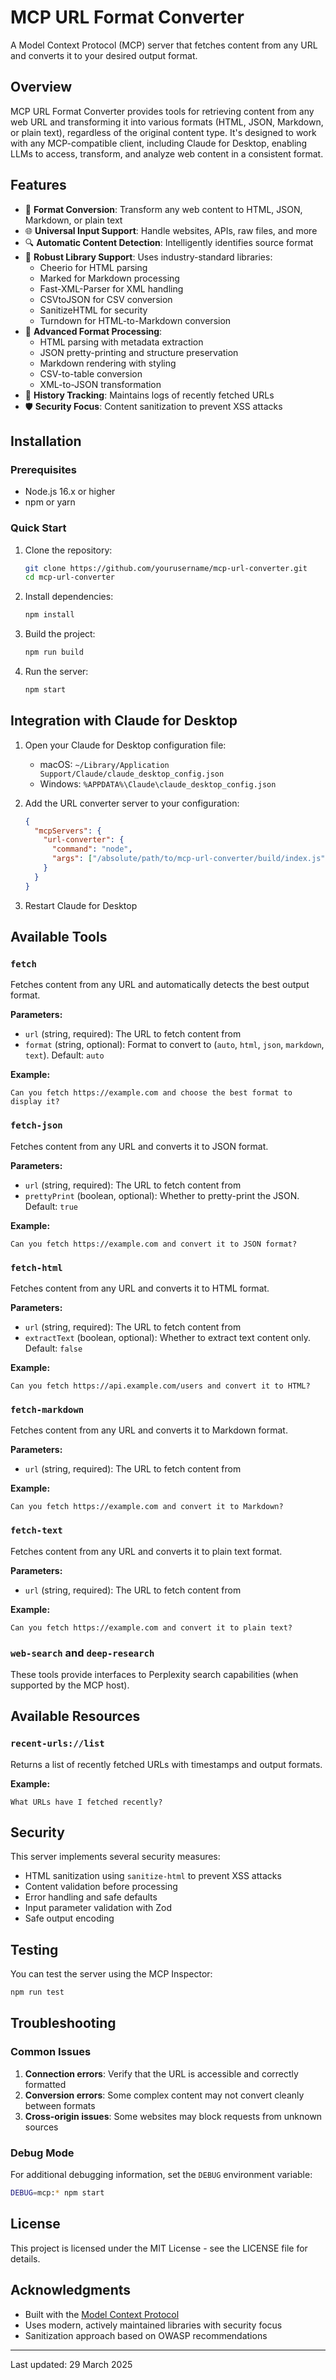 # MCP URL Format Converter

A Model Context Protocol (MCP) server that fetches content from any URL and converts it to your desired output format.

## Overview

MCP URL Format Converter provides tools for retrieving content from any web URL and transforming it into various formats (HTML, JSON, Markdown, or plain text), regardless of the original content type. It's designed to work with any MCP-compatible client, including Claude for Desktop, enabling LLMs to access, transform, and analyze web content in a consistent format.

## Features

- 🔄 **Format Conversion**: Transform any web content to HTML, JSON, Markdown, or plain text
- 🌐 **Universal Input Support**: Handle websites, APIs, raw files, and more
- 🔍 **Automatic Content Detection**: Intelligently identifies source format
- 🧰 **Robust Library Support**: Uses industry-standard libraries:
  - Cheerio for HTML parsing
  - Marked for Markdown processing
  - Fast-XML-Parser for XML handling
  - CSVtoJSON for CSV conversion
  - SanitizeHTML for security
  - Turndown for HTML-to-Markdown conversion
- 🔧 **Advanced Format Processing**:
  - HTML parsing with metadata extraction
  - JSON pretty-printing and structure preservation
  - Markdown rendering with styling
  - CSV-to-table conversion
  - XML-to-JSON transformation
- 📜 **History Tracking**: Maintains logs of recently fetched URLs
- 🛡️ **Security Focus**: Content sanitization to prevent XSS attacks

## Installation

### Prerequisites

- Node.js 16.x or higher
- npm or yarn

### Quick Start

1. Clone the repository:

   ```bash
   git clone https://github.com/yourusername/mcp-url-converter.git
   cd mcp-url-converter
   ```

2. Install dependencies:

   ```bash
   npm install
   ```

3. Build the project:

   ```bash
   npm run build
   ```

4. Run the server:
   ```bash
   npm start
   ```

## Integration with Claude for Desktop

1. Open your Claude for Desktop configuration file:

   - macOS: `~/Library/Application Support/Claude/claude_desktop_config.json`
   - Windows: `%APPDATA%\Claude\claude_desktop_config.json`

2. Add the URL converter server to your configuration:

   ```json
   {
     "mcpServers": {
       "url-converter": {
         "command": "node",
         "args": ["/absolute/path/to/mcp-url-converter/build/index.js"]
       }
     }
   }
   ```

3. Restart Claude for Desktop

## Available Tools

### `fetch`

Fetches content from any URL and automatically detects the best output format.

**Parameters:**

- `url` (string, required): The URL to fetch content from
- `format` (string, optional): Format to convert to (`auto`, `html`, `json`, `markdown`, `text`). Default: `auto`

**Example:**

```
Can you fetch https://example.com and choose the best format to display it?
```

### `fetch-json`

Fetches content from any URL and converts it to JSON format.

**Parameters:**

- `url` (string, required): The URL to fetch content from
- `prettyPrint` (boolean, optional): Whether to pretty-print the JSON. Default: `true`

**Example:**

```
Can you fetch https://example.com and convert it to JSON format?
```

### `fetch-html`

Fetches content from any URL and converts it to HTML format.

**Parameters:**

- `url` (string, required): The URL to fetch content from
- `extractText` (boolean, optional): Whether to extract text content only. Default: `false`

**Example:**

```
Can you fetch https://api.example.com/users and convert it to HTML?
```

### `fetch-markdown`

Fetches content from any URL and converts it to Markdown format.

**Parameters:**

- `url` (string, required): The URL to fetch content from

**Example:**

```
Can you fetch https://example.com and convert it to Markdown?
```

### `fetch-text`

Fetches content from any URL and converts it to plain text format.

**Parameters:**

- `url` (string, required): The URL to fetch content from

**Example:**

```
Can you fetch https://example.com and convert it to plain text?
```

### `web-search` and `deep-research`

These tools provide interfaces to Perplexity search capabilities (when supported by the MCP host).

## Available Resources

### `recent-urls://list`

Returns a list of recently fetched URLs with timestamps and output formats.

**Example:**

```
What URLs have I fetched recently?
```

## Security

This server implements several security measures:

- HTML sanitization using `sanitize-html` to prevent XSS attacks
- Content validation before processing
- Error handling and safe defaults
- Input parameter validation with Zod
- Safe output encoding

## Testing

You can test the server using the MCP Inspector:

```bash
npm run test
```

## Troubleshooting

### Common Issues

1. **Connection errors**: Verify that the URL is accessible and correctly formatted
2. **Conversion errors**: Some complex content may not convert cleanly between formats
3. **Cross-origin issues**: Some websites may block requests from unknown sources

### Debug Mode

For additional debugging information, set the `DEBUG` environment variable:

```bash
DEBUG=mcp:* npm start
```

## License

This project is licensed under the MIT License - see the LICENSE file for details.

## Acknowledgments

- Built with the [Model Context Protocol](https://modelcontextprotocol.io/)
- Uses modern, actively maintained libraries with security focus
- Sanitization approach based on OWASP recommendations

---

Last updated: 29 March 2025
